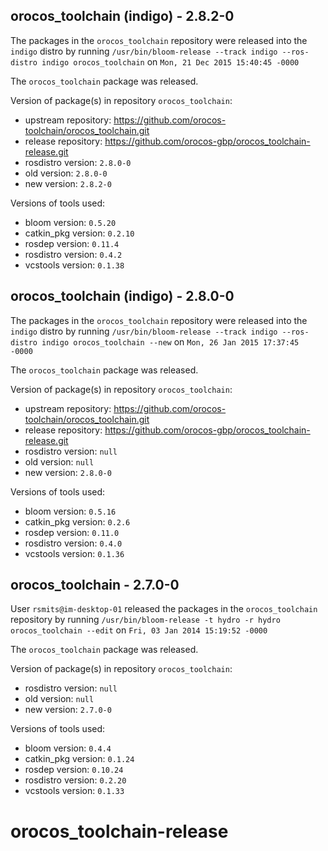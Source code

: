 ## orocos_toolchain (indigo) - 2.8.2-0

The packages in the `orocos_toolchain` repository were released into the `indigo` distro by running `/usr/bin/bloom-release --track indigo --ros-distro indigo orocos_toolchain` on `Mon, 21 Dec 2015 15:40:45 -0000`

The `orocos_toolchain` package was released.

Version of package(s) in repository `orocos_toolchain`:
- upstream repository: https://github.com/orocos-toolchain/orocos_toolchain.git
- release repository: https://github.com/orocos-gbp/orocos_toolchain-release.git
- rosdistro version: `2.8.0-0`
- old version: `2.8.0-0`
- new version: `2.8.2-0`

Versions of tools used:
- bloom version: `0.5.20`
- catkin_pkg version: `0.2.10`
- rosdep version: `0.11.4`
- rosdistro version: `0.4.2`
- vcstools version: `0.1.38`


## orocos_toolchain (indigo) - 2.8.0-0

The packages in the `orocos_toolchain` repository were released into the `indigo` distro by running `/usr/bin/bloom-release --track indigo --ros-distro indigo orocos_toolchain --new` on `Mon, 26 Jan 2015 17:37:45 -0000`

The `orocos_toolchain` package was released.

Version of package(s) in repository `orocos_toolchain`:
- upstream repository: https://github.com/orocos-toolchain/orocos_toolchain.git
- release repository: https://github.com/orocos-gbp/orocos_toolchain-release.git
- rosdistro version: `null`
- old version: `null`
- new version: `2.8.0-0`

Versions of tools used:
- bloom version: `0.5.16`
- catkin_pkg version: `0.2.6`
- rosdep version: `0.11.0`
- rosdistro version: `0.4.0`
- vcstools version: `0.1.36`


## orocos_toolchain - 2.7.0-0

User `rsmits@im-desktop-01` released the packages in the `orocos_toolchain` repository by running `/usr/bin/bloom-release -t hydro -r hydro orocos_toolchain --edit` on `Fri, 03 Jan 2014 15:19:52 -0000`

The `orocos_toolchain` package was released.

Version of package(s) in repository `orocos_toolchain`:
- rosdistro version: `null`
- old version: `null`
- new version: `2.7.0-0`

Versions of tools used:
- bloom version: `0.4.4`
- catkin_pkg version: `0.1.24`
- rosdep version: `0.10.24`
- rosdistro version: `0.2.20`
- vcstools version: `0.1.33`


orocos_toolchain-release
========================
